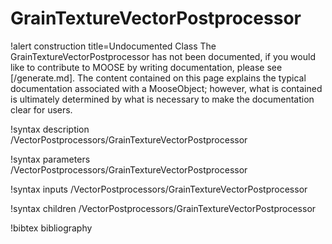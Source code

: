 <!-- MOOSE Documentation Stub: Remove this when content is added. -->

# GrainTextureVectorPostprocessor

!alert construction title=Undocumented Class
The GrainTextureVectorPostprocessor has not been documented, if you would like to contribute to MOOSE by
writing documentation, please see [/generate.md]. The content contained on this page explains
the typical documentation associated with a MooseObject; however, what is contained is ultimately
determined by what is necessary to make the documentation clear for users.

!syntax description /VectorPostprocessors/GrainTextureVectorPostprocessor

!syntax parameters /VectorPostprocessors/GrainTextureVectorPostprocessor

!syntax inputs /VectorPostprocessors/GrainTextureVectorPostprocessor

!syntax children /VectorPostprocessors/GrainTextureVectorPostprocessor

!bibtex bibliography
